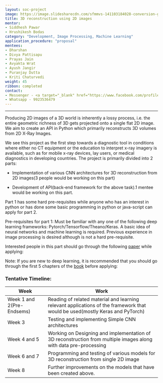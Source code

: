 ```yaml
---
layout: soc-project
image: https://image.slidesharecdn.com/sfmmvs-141103184028-conversion-gate02/95/slam-visual-odometry-structure-from-motion-multiple-view-stereo-69-638.jpg?cb=1496806700
title: 3D reconstruction using 2D images
mentor: 
- Siddhesh Pawar
- Hrushikesh Bodas
category: "Development, Image Processing, Machine Learning"
application_procedure: "proposal"
mentees:
- Dharshan
- Divya Pattisapu
- Prayas Jain
- Avyakta Wrat
- Ayush Jangir
- Puranjay Dutta
- Kriti Chaturvedi
weight: 45
ribbon: completed
contact: 
- Messenger - <a target="_blank" href="https://www.facebook.com/profile.php?id=100014112017403"> Siddhesh Pawar  </a>
- Whatsapp - 9923536479
---
```


---

Producing 2D images of a 3D world is inherently a lossy process, i.e. the entire geometric richness of 3D gets projected onto a single flat 2D image. We aim to create an API in Python which primarily reconstructs 3D volumes from 2D X-Ray Images. 

<!--break-->

We see this  project as the first step towards a diagnostic tool in conditions where either no CT equipment or the education to interpret x-ray imagery is available, such as for mobile x-ray devices, lay users, or medical diagnostics in developing countries. The project is primarily divided into 2 parts:

- Implementation of various CNN architectures for 3D reconstruction from 2D images(3 people would be working on this part)

- Development of API(back-end framework for the above task).1 mentee would be working on this part.

<!--break-->


Part 1 has some hard pre-requisites while anyone who has an interest in python or has done some basic programming in python or java-script can apply for part 2.

<!--break-->


Pre-requisites for part 1: Must be familiar with any one of the following deep learning frameworks: Pytorch/Tensorflow/Theano/Keras.  A basic idea of neural networks and machine learning is required. Previous experience in image processing is desired although is not a hard pre-requisite. 

<!--break-->


Interested people in this part should go through the following [paper](https://arxiv.org/pdf/1710.04867.pdf) while applying:

Note: If you are new to deep learning, it is recommended that you should go through the first 5 chapters of the [book](https://www.goodreads.com/book/show/33986067-deep-learning-with-python) before applying:

<!--break-->

### Tentative Timeline:

| Week | Work |
| --- | --- |
| Week 1 and 2(Pre-Endsems) | Reading of related material and learning relevant applications of the framework that would be used(mostly Keras and PyTorch) | 
| Week 3 | Testing and implementing Simple CNN architectures |
| Week 4 and 5 | Working on Designing and implementation of 3D reconstruction from multiple images along with data pre-processing |
| Week 6 and 7 | Programming and testing of various models for 3D reconstruction from single 2D image |
| Week 8 | Further improvements on the models that have been created above. |


